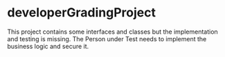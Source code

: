 # developerGradingProject
This project contains some interfaces and classes but the implementation and testing is missing. The Person under Test needs to implement the business logic and secure it.
